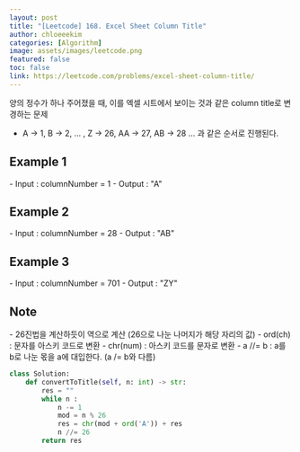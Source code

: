 ```yaml
---
layout: post
title: "[Leetcode] 168. Excel Sheet Column Title"
author: chloeeekim
categories: [Algorithm]
image: assets/images/leetcode.png
featured: false
toc: false
link: https://leetcode.com/problems/excel-sheet-column-title/
---
```


양의 정수가 하나 주어졌을 때, 이를 엑셀 시트에서 보이는 것과 같은 column title로 변경하는 문제
- A -> 1, B -> 2, ... , Z -> 26, AA -> 27, AB -> 28 ... 과 같은 순서로 진행된다.

<h2>Example 1</h2>
- Input : columnNumber = 1
- Output : "A"

<h2>Example 2</h2>
- Input : columnNumber = 28
- Output : "AB"

<h2>Example 3</h2>
- Input : columnNumber = 701
- Output : "ZY"

<h2>Note</h2>
- 26진법을 계산하듯이 역으로 계산 (26으로 나눈 나머지가 해당 자리의 값)
- ord(ch) : 문자를 아스키 코드로 변환
- chr(num) : 아스키 코드를 문자로 변환
- a //= b : a를 b로 나눈 몫을 a에 대입한다. (a /= b와 다름)

```python
class Solution:
    def convertToTitle(self, n: int) -> str:
        res = ""
        while n :
            n -= 1
            mod = n % 26
            res = chr(mod + ord('A')) + res
            n //= 26
        return res
```
